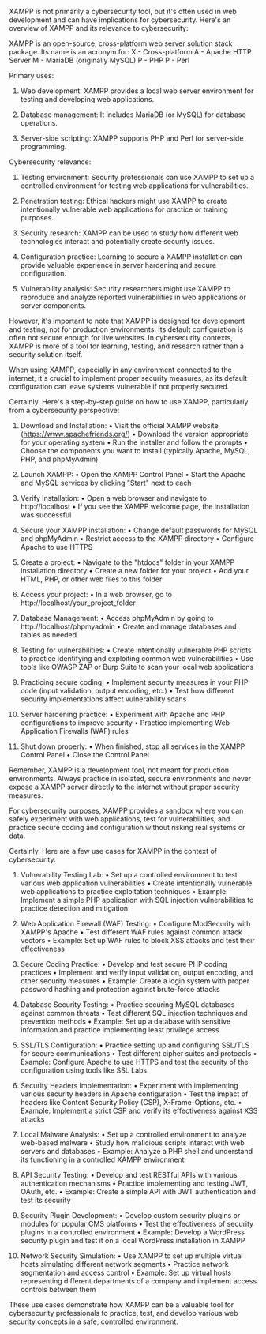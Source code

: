 XAMPP is not primarily a cybersecurity tool, but it's often used in web development and can have implications for cybersecurity. Here's an overview of XAMPP and its relevance to cybersecurity:

XAMPP is an open-source, cross-platform web server solution stack package. Its name is an acronym for:
X - Cross-platform
A - Apache HTTP Server
M - MariaDB (originally MySQL)
P - PHP
P - Perl

Primary uses:

1. Web development: XAMPP provides a local web server environment for testing and developing web applications.

2. Database management: It includes MariaDB (or MySQL) for database operations.

3. Server-side scripting: XAMPP supports PHP and Perl for server-side programming.

Cybersecurity relevance:

1. Testing environment: Security professionals can use XAMPP to set up a controlled environment for testing web applications for vulnerabilities.

2. Penetration testing: Ethical hackers might use XAMPP to create intentionally vulnerable web applications for practice or training purposes.

3. Security research: XAMPP can be used to study how different web technologies interact and potentially create security issues.

4. Configuration practice: Learning to secure a XAMPP installation can provide valuable experience in server hardening and secure configuration.

5. Vulnerability analysis: Security researchers might use XAMPP to reproduce and analyze reported vulnerabilities in web applications or server components.

However, it's important to note that XAMPP is designed for development and testing, not for production environments. Its default configuration is often not secure enough for live websites. In cybersecurity contexts, XAMPP is more of a tool for learning, testing, and research rather than a security solution itself.

When using XAMPP, especially in any environment connected to the internet, it's crucial to implement proper security measures, as its default configuration can leave systems vulnerable if not properly secured.







Certainly. Here's a step-by-step guide on how to use XAMPP, particularly from a cybersecurity perspective:

1. Download and Installation:
   • Visit the official XAMPP website (https://www.apachefriends.org/)
   • Download the version appropriate for your operating system
   • Run the installer and follow the prompts
   • Choose the components you want to install (typically Apache, MySQL, PHP, and phpMyAdmin)

2. Launch XAMPP:
   • Open the XAMPP Control Panel
   • Start the Apache and MySQL services by clicking "Start" next to each

3. Verify Installation:
   • Open a web browser and navigate to http://localhost
   • If you see the XAMPP welcome page, the installation was successful

4. Secure your XAMPP installation:
   • Change default passwords for MySQL and phpMyAdmin
   • Restrict access to the XAMPP directory
   • Configure Apache to use HTTPS

5. Create a project:
   • Navigate to the "htdocs" folder in your XAMPP installation directory
   • Create a new folder for your project
   • Add your HTML, PHP, or other web files to this folder

6. Access your project:
   • In a web browser, go to http://localhost/your_project_folder

7. Database Management:
   • Access phpMyAdmin by going to http://localhost/phpmyadmin
   • Create and manage databases and tables as needed

8. Testing for vulnerabilities:
   • Create intentionally vulnerable PHP scripts to practice identifying and exploiting common web vulnerabilities
   • Use tools like OWASP ZAP or Burp Suite to scan your local web applications

9. Practicing secure coding:
   • Implement security measures in your PHP code (input validation, output encoding, etc.)
   • Test how different security implementations affect vulnerability scans

10. Server hardening practice:
    • Experiment with Apache and PHP configurations to improve security
    • Practice implementing Web Application Firewalls (WAF) rules

11. Shut down properly:
    • When finished, stop all services in the XAMPP Control Panel
    • Close the Control Panel

Remember, XAMPP is a development tool, not meant for production environments. Always practice in isolated, secure environments and never expose a XAMPP server directly to the internet without proper security measures.

For cybersecurity purposes, XAMPP provides a sandbox where you can safely experiment with web applications, test for vulnerabilities, and practice secure coding and configuration without risking real systems or data.


Certainly. Here are a few use cases for XAMPP in the context of cybersecurity:

1. Vulnerability Testing Lab:
   • Set up a controlled environment to test various web application vulnerabilities
   • Create intentionally vulnerable web applications to practice exploitation techniques
   • Example: Implement a simple PHP application with SQL injection vulnerabilities to practice detection and mitigation

2. Web Application Firewall (WAF) Testing:
   • Configure ModSecurity with XAMPP's Apache
   • Test different WAF rules against common attack vectors
   • Example: Set up WAF rules to block XSS attacks and test their effectiveness

3. Secure Coding Practice:
   • Develop and test secure PHP coding practices
   • Implement and verify input validation, output encoding, and other security measures
   • Example: Create a login system with proper password hashing and protection against brute-force attacks

4. Database Security Testing:
   • Practice securing MySQL databases against common threats
   • Test different SQL injection techniques and prevention methods
   • Example: Set up a database with sensitive information and practice implementing least privilege access

5. SSL/TLS Configuration:
   • Practice setting up and configuring SSL/TLS for secure communications
   • Test different cipher suites and protocols
   • Example: Configure Apache to use HTTPS and test the security of the configuration using tools like SSL Labs

6. Security Headers Implementation:
   • Experiment with implementing various security headers in Apache configuration
   • Test the impact of headers like Content Security Policy (CSP), X-Frame-Options, etc.
   • Example: Implement a strict CSP and verify its effectiveness against XSS attacks

7. Local Malware Analysis:
   • Set up a controlled environment to analyze web-based malware
   • Study how malicious scripts interact with web servers and databases
   • Example: Analyze a PHP shell and understand its functioning in a controlled XAMPP environment

8. API Security Testing:
   • Develop and test RESTful APIs with various authentication mechanisms
   • Practice implementing and testing JWT, OAuth, etc.
   • Example: Create a simple API with JWT authentication and test its security

9. Security Plugin Development:
   • Develop custom security plugins or modules for popular CMS platforms
   • Test the effectiveness of security plugins in a controlled environment
   • Example: Develop a WordPress security plugin and test it on a local WordPress installation in XAMPP

10. Network Security Simulation:
    • Use XAMPP to set up multiple virtual hosts simulating different network segments
    • Practice network segmentation and access control
    • Example: Set up virtual hosts representing different departments of a company and implement access controls between them

These use cases demonstrate how XAMPP can be a valuable tool for cybersecurity professionals to practice, test, and develop various web security concepts in a safe, controlled environment.